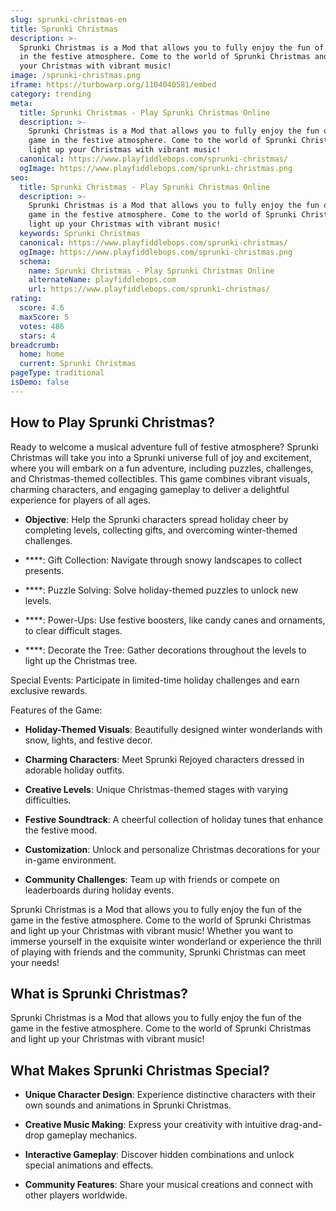 ```yaml
---
slug: sprunki-christmas-en
title: Sprunki Christmas
description: >-
  Sprunki Christmas is a Mod that allows you to fully enjoy the fun of the game
  in the festive atmosphere. Come to the world of Sprunki Christmas and light up
  your Christmas with vibrant music!
image: /sprunki-christmas.png
iframe: https://turbowarp.org/1104040581/embed
category: trending
meta:
  title: Sprunki Christmas - Play Sprunki Christmas Online
  description: >-
    Sprunki Christmas is a Mod that allows you to fully enjoy the fun of the
    game in the festive atmosphere. Come to the world of Sprunki Christmas and
    light up your Christmas with vibrant music!
  canonical: https://www.playfiddlebops.com/sprunki-christmas/
  ogImage: https://www.playfiddlebops.com/sprunki-christmas.png
seo:
  title: Sprunki Christmas - Play Sprunki Christmas Online
  description: >-
    Sprunki Christmas is a Mod that allows you to fully enjoy the fun of the
    game in the festive atmosphere. Come to the world of Sprunki Christmas and
    light up your Christmas with vibrant music!
  keywords: Sprunki Christmas
  canonical: https://www.playfiddlebops.com/sprunki-christmas/
  ogImage: https://www.playfiddlebops.com/sprunki-christmas.png
  schema:
    name: Sprunki Christmas - Play Sprunki Christmas Online
    alternateName: playfiddlebops.com
    url: https://www.playfiddlebops.com/sprunki-christmas/
rating:
  score: 4.6
  maxScore: 5
  votes: 486
  stars: 4
breadcrumb:
  home: home
  current: Sprunki Christmas
pageType: traditional
isDemo: false
---
```


## How to Play Sprunki Christmas?

Ready to welcome a musical adventure full of festive atmosphere? Sprunki Christmas will take you into a Sprunki universe full of joy and excitement, where you will embark on a fun adventure, including puzzles, challenges, and Christmas-themed collectibles. This game combines vibrant visuals, charming characters, and engaging gameplay to deliver a delightful experience for players of all ages.

- **Objective**: Help the Sprunki characters spread holiday cheer by completing levels, collecting gifts, and overcoming winter-themed challenges.

- ****: Gift Collection: Navigate through snowy landscapes to collect presents.

- ****: Puzzle Solving: Solve holiday-themed puzzles to unlock new levels.

- ****: Power-Ups: Use festive boosters, like candy canes and ornaments, to clear difficult stages.

- ****: Decorate the Tree: Gather decorations throughout the levels to light up the Christmas tree.

Special Events: Participate in limited-time holiday challenges and earn exclusive rewards.

Features of the Game:

- **Holiday-Themed Visuals**: Beautifully designed winter wonderlands with snow, lights, and festive decor.

- **Charming Characters**: Meet Sprunki Rejoyed characters dressed in adorable holiday outfits.

- **Creative Levels**: Unique Christmas-themed stages with varying difficulties.

- **Festive Soundtrack**: A cheerful collection of holiday tunes that enhance the festive mood.

- **Customization**: Unlock and personalize Christmas decorations for your in-game environment.

- **Community Challenges**: Team up with friends or compete on leaderboards during holiday events.

Sprunki Christmas is a Mod that allows you to fully enjoy the fun of the game in the festive atmosphere. Come to the world of Sprunki Christmas and light up your Christmas with vibrant music! Whether you want to immerse yourself in the exquisite winter wonderland or experience the thrill of playing with friends and the community, Sprunki Christmas can meet your needs!

## What is Sprunki Christmas?

Sprunki Christmas is a Mod that allows you to fully enjoy the fun of the game in the festive atmosphere. Come to the world of Sprunki Christmas and light up your Christmas with vibrant music!

## What Makes Sprunki Christmas Special?

- **Unique Character Design**: Experience distinctive characters with their own sounds and animations in Sprunki Christmas.

- **Creative Music Making**: Express your creativity with intuitive drag-and-drop gameplay mechanics.

- **Interactive Gameplay**: Discover hidden combinations and unlock special animations and effects.

- **Community Features**: Share your musical creations and connect with other players worldwide.
